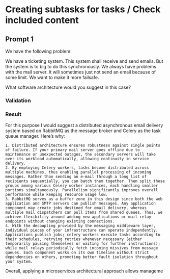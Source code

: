 # Creating subtasks for tasks / Check included content

## Prompt 1

We have the following problem:

We have a ticketing system. This system shall receive and send emails. But the system is to big to do this synchronously. We always have problems with the mail server. It will sometimes just not send an email because of some limit. We want to make it more failsafe.

What software architecture would you suggest in this case?

### Validation

### Result

For this purpose I would suggest a distributed asynchronous email delivery system based on RabbitMQ as the message broker and Celery as the task queue manager. Here’s why:

    1. Distributed architecture ensures robustness against single points of failure. If your primary mail server goes offline due to maintenance or unexpected outages, the secondary servers will take over its workload automatically, allowing continuity in service delivery.
    2. By employing Celery workers, tasks become distributed across multiple machines, thus enabling parallel processing of incoming messages. Rather than sending an e-mail through a long list of recipients sequentially, you can batch them together. Then split those groups among various Celery worker instances, each handling smaller portions simultaneously. Parallelism significantly improves overall performance while keeping resource usage low.
    3. RabbitMQ serves as a buffer zone in this design since both the web application and SMTP servers can publish messages. Any application component may create jobs destined for email delivery, whereas multiple mail dispatchers can pull items from shared queues. Thus, we achieve flexibility around adding new applications or mail relay endpoints without changing existing connections.
    4. With the decoupling provided by the messaging middleware layer, individual pieces of your infrastructure can operate independently. Applications publish jobs; celery workers execute tasks according to their schedules, retrying retries whenever necessary (either temporarily pausing themselves or waiting for further instructions); while mail relays periodically fetch incoming missives from message queues. Each component works on its own timeline without strict dependencies on others, promoting better fault isolation throughout your system.

Overall, applying a microservices architectural approach allows manageme
